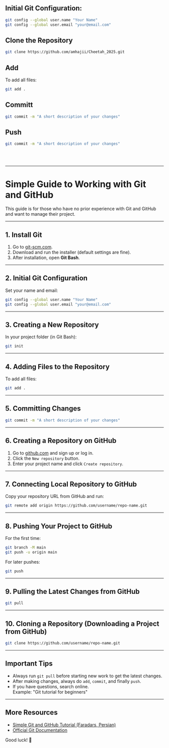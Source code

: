## Initial Git Configuration:
```bash
git config --global user.name "Your Name"
git config --global user.email "your@email.com"
```

## Clone the Repository
```bash
git clone https://github.com/amhajii/Cheetah_2025.git
```

## Add

To add all files:

```bash
git add .
```


## Committ

```bash
git commit -m "A short description of your changes"
```


## Push 

```bash
git commit -m "A short description of your changes"
```

<br>
<br>

---







# Simple Guide to Working with Git and GitHub 
This guide is for those who have no prior experience with Git and GitHub and want to manage their project.

---

## 1. Install Git

1. Go to [git-scm.com](https://git-scm.com/download/win).
2. Download and run the installer (default settings are fine).
3. After installation, open **Git Bash**.

---

## 2. Initial Git Configuration

Set your name and email:

```bash
git config --global user.name "Your Name"
git config --global user.email "your@email.com"
```

---

## 3. Creating a New Repository

In your project folder (in Git Bash):

```bash
git init
```

---

## 4. Adding Files to the Repository

To add all files:

```bash
git add .
```

---

## 5. Committing Changes

```bash
git commit -m "A short description of your changes"
```

---

## 6. Creating a Repository on GitHub

1. Go to [github.com](https://github.com) and sign up or log in.
2. Click the `New repository` button.
3. Enter your project name and click `Create repository`.

---

## 7. Connecting Local Repository to GitHub

Copy your repository URL from GitHub and run:

```bash
git remote add origin https://github.com/username/repo-name.git
```

---

## 8. Pushing Your Project to GitHub

For the first time:

```bash
git branch -M main
git push -u origin main
```

For later pushes:

```bash
git push
```

---

## 9. Pulling the Latest Changes from GitHub

```bash
git pull
```

---

## 10. Cloning a Repository (Downloading a Project from GitHub)

```bash
git clone https://github.com/username/repo-name.git
```

---

## Important Tips

- Always run `git pull` before starting new work to get the latest changes.
- After making changes, always do `add`, `commit`, and finally `push`.
- If you have questions, search online.  
  Example: "Git tutorial for beginners"

---

## More Resources

- [Simple Git and GitHub Tutorial (Faradars, Persian)](https://faradars.org/courses/fvgit9608-git)
- [Official Git Documentation](https://git-scm.com/book/en/v2)

Good luck! 🚀